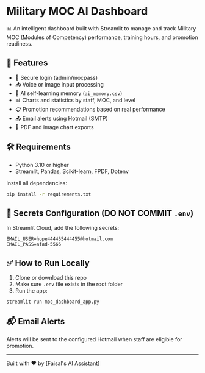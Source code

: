 # Military MOC AI Dashboard

📊 An intelligent dashboard built with Streamlit to manage and track Military MOC (Modules of Competency) performance, training hours, and promotion readiness.

## 🚀 Features

- 🔐 Secure login (admin/mocpass)
- 📥 Voice or image input processing
- 🧠 AI self-learning memory (`ai_memory.csv`)
- 📊 Charts and statistics by staff, MOC, and level
- 📋 Promotion recommendations based on real performance
- 📤 Email alerts using Hotmail (SMTP)
- 🧾 PDF and image chart exports

## 🛠 Requirements

- Python 3.10 or higher
- Streamlit, Pandas, Scikit-learn, FPDF, Dotenv

Install all dependencies:
```bash
pip install -r requirements.txt
```

## 📂 Secrets Configuration (DO NOT COMMIT `.env`)

In Streamlit Cloud, add the following secrets:

```
EMAIL_USER=hope444455444455@hotmail.com
EMAIL_PASS=afad-5566
```

## ✅ How to Run Locally

1. Clone or download this repo
2. Make sure `.env` file exists in the root folder
3. Run the app:
```bash
streamlit run moc_dashboard_app.py
```

## 📬 Email Alerts

Alerts will be sent to the configured Hotmail when staff are eligible for promotion.

---

Built with ❤️ by [Faisal's AI Assistant]